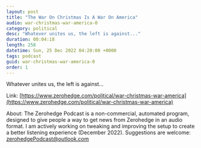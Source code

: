 ```yaml
---
layout: post
title: "The War On Christmas Is A War On America"
audio: war-christmas-war-america-0
category: political
desc: "Whatever unites us, the left is against..."
duration: 00:04:18
length: 258
datetime: Sun, 25 Dec 2022 04:20:00 +0000
tags: podcast
guid: war-christmas-war-america-0
order: 1
---
```

Whatever unites us, the left is against...

Link: [https://www.zerohedge.com/political/war-christmas-war-america](https://www.zerohedge.com/political/war-christmas-war-america)

About: The Zerohedge Podcast is a non-commercial, automated program, designed to give people a way to get news from Zerohedge in an audio format.  I am actively working on tweaking and improving the setup to create a better listening experience (December 2022).  Suggestions are welcome: [zerohedgePodcast@outlook.com](mailto:zerohedgePodcast@outlook.com)